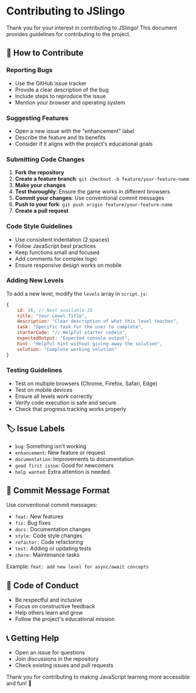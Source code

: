 # Contributing to JSlingo

Thank you for your interest in contributing to JSlingo! This document provides guidelines for contributing to the project.

## 🚀 How to Contribute

### Reporting Bugs

- Use the GitHub issue tracker
- Provide a clear description of the bug
- Include steps to reproduce the issue
- Mention your browser and operating system

### Suggesting Features

- Open a new issue with the "enhancement" label
- Describe the feature and its benefits
- Consider if it aligns with the project's educational goals

### Submitting Code Changes

1. **Fork the repository**
2. **Create a feature branch**: `git checkout -b feature/your-feature-name`
3. **Make your changes**
4. **Test thoroughly**: Ensure the game works in different browsers
5. **Commit your changes**: Use conventional commit messages
6. **Push to your fork**: `git push origin feature/your-feature-name`
7. **Create a pull request**

### Code Style Guidelines

- Use consistent indentation (2 spaces)
- Follow JavaScript best practices
- Keep functions small and focused
- Add comments for complex logic
- Ensure responsive design works on mobile

### Adding New Levels

To add a new level, modify the `levels` array in `script.js`:

```javascript
{
    id: 16, // Next available ID
    title: "Your Level Title",
    description: "Clear description of what this level teaches",
    task: "Specific task for the user to complete",
    starterCode: "// Helpful starter code\n",
    expectedOutput: "Expected console output",
    hint: "Helpful hint without giving away the solution",
    solution: "Complete working solution"
}
```

### Testing Guidelines

- Test on multiple browsers (Chrome, Firefox, Safari, Edge)
- Test on mobile devices
- Ensure all levels work correctly
- Verify code execution is safe and secure
- Check that progress tracking works properly

## 🏷️ Issue Labels

- `bug`: Something isn't working
- `enhancement`: New feature or request
- `documentation`: Improvements to documentation
- `good first issue`: Good for newcomers
- `help wanted`: Extra attention is needed

## 📝 Commit Message Format

Use conventional commit messages:

- `feat:` New features
- `fix:` Bug fixes
- `docs:` Documentation changes
- `style:` Code style changes
- `refactor:` Code refactoring
- `test:` Adding or updating tests
- `chore:` Maintenance tasks

Example: `feat: add new level for async/await concepts`

## 🤝 Code of Conduct

- Be respectful and inclusive
- Focus on constructive feedback
- Help others learn and grow
- Follow the project's educational mission

## 📞 Getting Help

- Open an issue for questions
- Join discussions in the repository
- Check existing issues and pull requests

Thank you for contributing to making JavaScript learning more accessible and fun! 🎉
